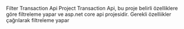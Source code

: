 Filter Transaction Api Project
Transaction Api, bu proje belirli özelliklere göre filtreleme yapar ve asp.net core api projesidir.
Gerekli özelliikler çağrılarak filtreleme yapar
